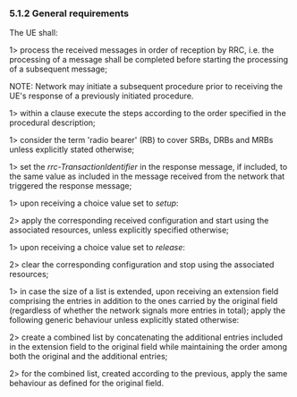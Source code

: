 ### 5.1.2 General requirements

The UE shall:

1\> process the received messages in order of reception by RRC, i.e. the
processing of a message shall be completed before starting the
processing of a subsequent message;

NOTE: Network may initiate a subsequent procedure prior to receiving the
UE\'s response of a previously initiated procedure.

1\> within a clause execute the steps according to the order specified
in the procedural description;

1\> consider the term \'radio bearer\' (RB) to cover SRBs, DRBs and MRBs
unless explicitly stated otherwise;

1\> set the *rrc-TransactionIdentifier* in the response message, if
included, to the same value as included in the message received from the
network that triggered the response message;

1\> upon receiving a choice value set to *setup*:

2\> apply the corresponding received configuration and start using the
associated resources, unless explicitly specified otherwise;

1\> upon receiving a choice value set to *release*:

2\> clear the corresponding configuration and stop using the associated
resources;

1\> in case the size of a list is extended, upon receiving an extension
field comprising the entries in addition to the ones carried by the
original field (regardless of whether the network signals more entries
in total); apply the following generic behaviour unless explicitly
stated otherwise:

2\> create a combined list by concatenating the additional entries
included in the extension field to the original field while maintaining
the order among both the original and the additional entries;

2\> for the combined list, created according to the previous, apply the
same behaviour as defined for the original field.